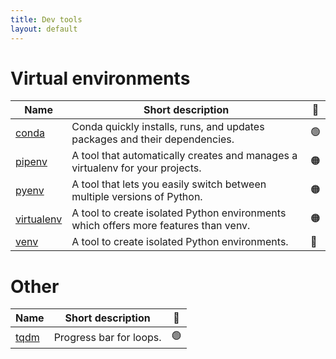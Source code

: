 ```yaml
---
title: Dev tools
layout: default
---
```


# Virtual environments

| Name                                                     | Short description                                                                   | 🚦  |
| -------------------------------------------------------- | ----------------------------------------------------------------------------------- | --- |
| [conda](https://docs.conda.io/projects/conda/en/stable/) | Conda quickly installs, runs, and updates packages and their dependencies.          | 🟢  |
| [pipenv](https://pipenv.pypa.io/en/latest/)              | A tool that automatically creates and manages a virtualenv for your projects.       | 🟠  |
| [pyenv](https://github.com/pyenv/pyenv)                  | A tool that lets you easily switch between multiple versions of Python.             | 🟠  |
| [virtualenv](https://virtualenv.pypa.io/en/latest/)      | A tool to create isolated Python environments which offers more features than venv. | 🟠  |
| [venv](https://docs.python.org/3/library/venv.html)      | A tool to create isolated Python environments.                                      | 🔴  |

# Other

| Name                                         | Short description       | 🚦  |
| -------------------------------------------- | ----------------------- | --- |
| [tqdm](https://pypi.org/project/tqdm/2.2.3/) | Progress bar for loops. | 🟢  |

